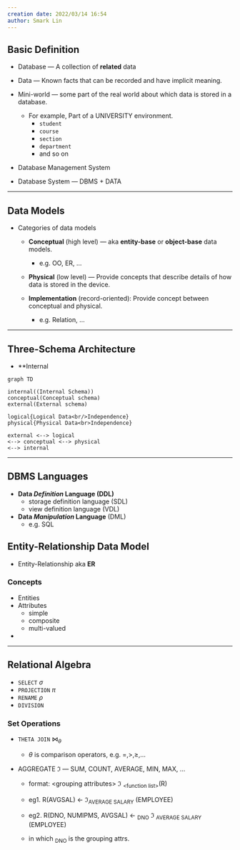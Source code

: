 ```yaml
---
creation date: 2022/03/14 16:54
author: Smark Lin
---
```


## Basic Definition

- Database &mdash; A collection of **related** data

- Data &mdash; Known facts that can be recorded and have implicit meaning.

- Mini-world &mdash; some part of the real world about which data is stored in a database.
	- For example, Part of a UNIVERSITY  environment.
		- `student`
		- `course`
		- `section`
		- `department`
		- and so on

- Database Management System
- Database System &mdash; DBMS + DATA

---

## Data Models

- Categories of data models
	- **Conceptual** (high level) &mdash; aka **entity-base** or **object-base** data models.
		- e.g. OO, ER, ...
	- **Physical** (low level) &mdash; Provide concepts that describe details of how data is stored in the device.
	
	- **Implementation** (record-oriented): Provide concept between conceptual and physical.
		- e.g. Relation, ...

---

## Three-Schema Architecture

- **Internal

```mermaid
graph TD

internal((Internal Schema))
conceptual(Conceptual schema)
external(External schema)

logical{Logical Data<br/>Independence}
physical{Physical Data<br>Independence}

external <--> logical 
<--> conceptual <--> physical
<--> internal

```


----

## DBMS Languages

- **Data *Definition* Language (DDL)**
	- storage definition language (SDL)
	- view definition language (VDL)
- **Data *Manipulation* Language** (DML)
	- e.g. SQL

## Entity-Relationship Data Model

- Entity-Relationship aka **ER**

### Concepts

- Entities
- Attributes
	- simple
	- composite
	- multi-valued
- 

----


## Relational Algebra

- `SELECT` $\sigma$
- `PROJECTION` $\pi$
- `RENAME` $\rho$
- `DIVISION`  

### Set Operations

- `THETA JOIN` $\bowtie_\theta$
	- $\theta$ is comparison operators, e.g. $=, >, \ge,\dots$
	
- AGGREGATE $ℑ$ &mdash;  SUM, COUNT, AVERAGE, MIN, MAX, ...

	- format: \<grouping attributes\> $ℑ$ <sub>\<function list\></sub>(R)

	- eg1. R(AVGSAL) $\leftarrow$ $ℑ$<sub>AVERAGE SALARY</sub> (EMPLOYEE)
	- eg2. R(DNO, NUMIPMS, AVGSAL) $\leftarrow$ <sub>DNO</sub> $ℑ$ <sub>AVERAGE SALARY</sub> (EMPLOYEE)
	- in which <sub>DNO</sub> is the grouping attrs.
	
	
	
	
<!--- - `NATURAL JOIN` $*$, is equivalent to $R_1\bowtie_{a=a}R_2$, and notice that only attribute $a$ is joinable between $R_1$ and $R_2$ 
-->